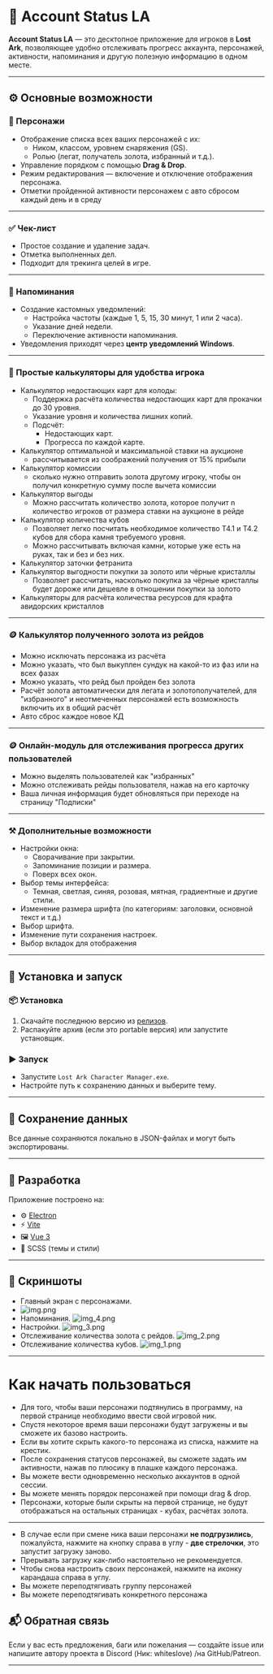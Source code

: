 # 🧾 Account Status LA

**Account Status LA** — это десктопное приложение для игроков в **Lost Ark**, позволяющее удобно отслеживать прогресс аккаунта, персонажей, активности, напоминания и другую полезную информацию в одном месте.

---

## ⚙️ Основные возможности

### 🧍 Персонажи
- Отображение списка всех ваших персонажей с их:
    - Ником, классом, уровнем снаряжения (GS).
    - Ролью (легат, получатель золота, избранный и т.д.).
- Управление порядком с помощью **Drag & Drop**.
- Режим редактирования — включение и отключение отображения персонажа.
- Отметки пройденной активности персонажем с авто сбросом каждый день и в среду

---

### ✅ Чек-лист
- Простое создание и удаление задач.
- Отметка выполненных дел.
- Подходит для трекинга целей в игре.

---

### 🔔 Напоминания
- Создание кастомных уведомлений:
    - Настройка частоты (каждые 1, 5, 15, 30 минут, 1 или 2 часа).
    - Указание дней недели.
    - Переключение активности напоминания.
- Уведомления приходят через **центр уведомлений Windows**.

---

### 💎 Простые калькуляторы для удобства игрока
- Калькулятор недостающих карт для колоды:
  - Поддержка расчёта количества недостающих карт для прокачки до 30 уровня.
  - Указание уровня и количества лишних копий.
  - Подсчёт:
      - Недостающих карт.
      - Прогресса по каждой карте.
- Калькулятор оптимальной и максимальной ставки на аукционе
  - рассчитывается из соображений получения от 15% прибыли 
- Калькулятор комиссии
  - сколько нужно отправить золота другому игроку, чтобы он получил конкретную сумму после вычета комиссии
- Калькулятор выгоды
  - Можно рассчитать количество золота, которое получит n количество игроков от размера ставки на аукционе в рейде
- Калькулятор количества кубов
  - Позволяет легко посчитать необходимое количество Т4.1 и Т4.2 кубов для сбора камня требуемого уровня. 
  - Можно рассчитывать включая камни, которые уже есть на руках, так и без и без них.
- Калькулятор заточки фетранита
- Калькулятор выгодности покупки за золото или чёрные кристаллы
  - Позволяет рассчитать, насколько покупка за чёрные кристаллы будет дороже или дешевле в отношении покупки за золото
- Калькуляторы для расчёта количества ресурсов для крафта авидорских кристаллов
---

### 🪙 Калькулятор полученного золота из рейдов
- Можно исключать персонажа из расчёта
- Можно указать, что был выкуплен сундук на какой-то из фаз или на всех фазах
- Можно указать, что рейд был пройден без золота
- Расчёт золота автоматически для легата и золотополучателей, для "избранного" и неотмеченных персонажей есть возможность включить их в общий расчёт
- Авто сброс каждое новое КД
---

### 🪙 Онлайн-модуль для отслеживания прогресса других пользователей
- Можно выделять пользователей как "избранных"
- Можно отслеживать рейды пользователя, нажав на его карточку
- Ваша личная информация будет обновляться при переходе на страницу "Подписки"
---

### ⚒️ Дополнительные возможности
- Настройки окна:
    - Сворачивание при закрытии.
    - Запоминание позиции и размера.
    - Поверх всех окон.
- Выбор темы интерфейса:
    - Темная, светлая, синяя, розовая, мятная, градиентные и другие стили.
- Изменение размера шрифта (по категориям: заголовки, основной текст и т.д.)
- Выбор шрифта.
- Изменение пути сохранения настроек.
- Выбор вкладок для отображения
---

## 🚀 Установка и запуск

### 📦 Установка
1. Скачайте последнюю версию из [релизов](https://github.com/AmoneMisa/accountStatusLA/releases/latest).
2. Распакуйте архив (если это portable версия) или запустите установщик.

### ▶️ Запуск
- Запустите `Lost Ark Character Manager.exe`.
- Настройте путь к сохранению данных и выберите тему.

---

## 📁 Сохранение данных
Все данные сохраняются локально в JSON-файлах и могут быть экспортированы.

---

## 🧠 Разработка
Приложение построено на:
- ⚙️ [Electron](https://www.electronjs.org/)
- ⚡ [Vite](https://vitejs.dev/)
- 🖼 [Vue 3](https://vuejs.org/)
- 🎨 SCSS (темы и стили)

---

## 📸 Скриншоты

- Главный экран с персонажами.
- ![img.png](readme/img.png)
- Напоминания.
![img_4.png](readme/img_4.png)
- Настройки.
![img_3.png](readme/img_3.png)
- Отслеживание количества золота с рейдов.
![img_2.png](readme/img_2.png)
- Отслеживание количества кубов.
![img_1.png](readme/img_1.png)

---

# Как начать пользоваться

- Для того, чтобы ваши персонажи подтянулись в программу, на первой странице необходимо ввести свой игровой ник. 
- Спустя некоторое время ваши персонажи будут загружены и вы сможете их базово настроить.
- Если вы хотите скрыть какого-то персонажа из списка, нажмите на крестик.
- После сохранения статусов персонажей, вы сможете задать им активности, нажав по плюсику в плашке каждого персонажа.
- Вы можете вести одновременно несколько аккаунтов в одной сессии.
- Вы можете менять порядок персонажей при помощи drag & drop.
- Персонажи, которые были скрыты на первой странице, не будут отображаться на остальных страницах - кубах, расчётах золота.
___
- В случае если при смене ника ваши персонажи **не подгрузились**, пожалуйста, нажмите на кнопку справа в углу - **две стрелочки**, это запустит загрузку заново. 
- Прерывать загрузку как-либо настоятельно не рекомендуется.
- Чтобы снова настроить своих персонажей, нажмите на иконку карандаша справа в углу.
- Вы можете переподтягивать группу персонажей
- Вы можете переподтягивать конкретного персонажа

## 📬 Обратная связь

Если у вас есть предложения, баги или пожелания — создайте issue или напишите автору проекта в Discord (Ник: whiteslove) /на GitHub/Patreon.

---